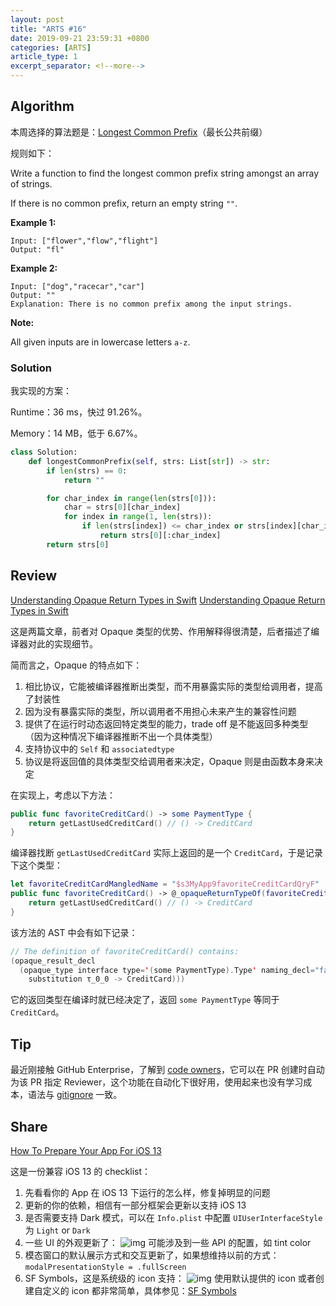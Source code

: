 ```yaml
---
layout: post
title: "ARTS #16"
date: 2019-09-21 23:59:31 +0800
categories: [ARTS]
article_type: 1
excerpt_separator: <!--more-->
---
```



## Algorithm

本周选择的算法题是：[Longest Common Prefix](https://leetcode.com/problems/longest-common-prefix/)（最长公共前缀）

<!--more-->

规则如下：

Write a function to find the longest common prefix string amongst an array of strings.

If there is no common prefix, return an empty string `""`.

**Example 1:**

```
Input: ["flower","flow","flight"]
Output: "fl"
```

**Example 2:**

```
Input: ["dog","racecar","car"]
Output: ""
Explanation: There is no common prefix among the input strings.
```

**Note:**

All given inputs are in lowercase letters `a-z`.

### Solution

我实现的方案：

Runtime：36 ms，快过 91.26%。

Memory：14 MB，低于 6.67%。

```python
class Solution:
    def longestCommonPrefix(self, strs: List[str]) -> str:
        if len(strs) == 0:
            return ""

        for char_index in range(len(strs[0])):
            char = strs[0][char_index]
            for index in range(1, len(strs)):
                if len(strs[index]) <= char_index or strs[index][char_index] != char:
                    return strs[0][:char_index]
        return strs[0]
```


## Review

[Understanding Opaque Return Types in Swift](https://medium.com/@alfianlosari/understanding-opaque-return-types-in-swift-9c36fb5dfa86)
[Understanding Opaque Return Types in Swift](https://swiftrocks.com/understanding-opaque-return-types-in-swift.html)

这是两篇文章，前者对 Opaque 类型的优势、作用解释得很清楚，后者描述了编译器对此的实现细节。

简而言之，Opaque 的特点如下：

1. 相比协议，它能被编译器推断出类型，而不用暴露实际的类型给调用者，提高了封装性
2. 因为没有暴露实际的类型，所以调用者不用担心未来产生的兼容性问题
3. 提供了在运行时动态返回特定类型的能力，trade off 是不能返回多种类型（因为这种情况下编译器推断不出一个具体类型）
4. 支持协议中的 `Self` 和 `associatedtype`
5. 协议是将返回值的具体类型交给调用者来决定，Opaque 则是由函数本身来决定

在实现上，考虑以下方法：

```swift
public func favoriteCreditCard() -> some PaymentType {
    return getLastUsedCreditCard() // () -> CreditCard
}
```

编译器找断 `getLastUsedCreditCard` 实际上返回的是一个 `CreditCard`，于是记录下这个类型：

```swift
let favoriteCreditCardMangledName = "$s3MyApp9favoriteCreditCardQryF"
public func favoriteCreditCard() -> @_opaqueReturnTypeOf(favoriteCreditCardMangledName, 0) {
    return getLastUsedCreditCard() // () -> CreditCard
}
```

该方法的 AST 中会有如下记录：

```swift
// The definition of favoriteCreditCard() contains:
(opaque_result_decl
  (opaque_type interface type='(some PaymentType).Type' naming_decl="favoritePaymentType()" underlying:
    substitution τ_0_0 -> CreditCard)))
```

它的返回类型在编译时就已经决定了，返回 `some PaymentType` 等同于 `CreditCard`。

## Tip

最近刚接触 GitHub Enterprise，了解到 [code owners](https://help.github.com/en/articles/about-code-owners)，它可以在 PR 创建时自动为该 PR 指定 Reviewer，这个功能在自动化下很好用，使用起来也没有学习成本，语法与 [gitignore](https://git-scm.com/docs/gitignore#_pattern_format) 一致。

## Share

[How To Prepare Your App For iOS 13](https://medium.com/flawless-app-stories/how-to-prepare-your-app-for-ios-13-7ea95c3e5433)

这是一份兼容 iOS 13 的 checklist：

1. 先看看你的 App 在 iOS 13 下运行的怎么样，修复掉明显的问题
2. 更新的你的依赖，相信有一部分框架会更新以支持 iOS 13
3. 是否需要支持 Dark 模式，可以在 `Info.plist` 中配置 `UIUserInterfaceStyle` 为 `Light` or `Dark`
4. 一些 UI 的外观更新了：
   ![img](https://miro.medium.com/max/4864/1*500TlMQnap4WVUlGGynlvA.png)
   可能涉及到一些 API 的配置，如 tint color
5. 模态窗口的默认展示方式和交互更新了，如果想维持以前的方式：
   `modalPresentationStyle = .fullScreen`
6. SF Symbols，这是系统级的 icon 支持：
   ![img](https://miro.medium.com/max/4820/1*ci-zWVnULeoyuX4mSIKd0g.png)
   使用默认提供的 icon 或者创建自定义的 icon 都非常简单，具体参见：[SF Symbols](https://developer.apple.com/design/human-interface-guidelines/sf-symbols/overview/)